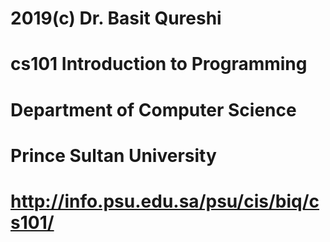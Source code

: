 # 2019(c) Dr. Basit Qureshi
# cs101 Introduction to Programming
# Department of Computer Science
# Prince Sultan University
# http://info.psu.edu.sa/psu/cis/biq/cs101/
